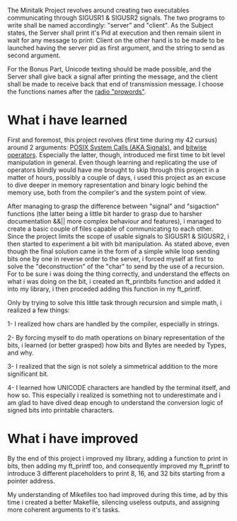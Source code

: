 The Minitalk Project revolves around creating two executables communicating through SIGUSR1 & SIGUSR2 signals. The two programs to write shall be named 
accordingly: "server" and "client". As the Subject states, the Server shall print it's Pid at execution and then remain silent in wait for any message to
print: Client on the other hand is to be made to be launched having the server pid as first argument, and the string to send as second argument. 

For the Bonus Part, Unicode texting should be made possible, and the Server shall give back a signal after printing the message, and the client shall be made to receive back that end of transmission message. I choose the functions names
after the <a href="https://en.wikipedia.org/wiki/Procedure_word" target="_blank">radio "prowords"</a>.

# What i have learned
First and foremost, this project revolves (first time during my 42 cursus) around 2 arguments: <a href="https://en.wikipedia.org/wiki/Signal_(IPC)" target="_blank">POSIX System Calls (AKA Signals)</a>, and <a href="https://en.wikipedia.org/wiki/Bitwise_operation" target="_blank">bitwise operators</a>. Especially the latter, though, introduced me first time to bit level manipulation in general. Even though learning and replicating the use of operators blindly would have me brought to skip through this project in a matter of hours, possibly a couple of days, i used this project as an excuse to dive deeper in memory rapresentation and binary logic behind the memory use, both from the compiler's and the system point of view.

After managing to grasp the difference between "signal" and "sigaction" functions (the latter being a little bit harder to grasp due to harsher documentation &&|| more complex behaviour and features), i managed to create a basic couple of files capable of communicating to each other. Since the project limits the scope of usable signals to SIGUSR1 & SIGUSR2, i then started to experiment a bit with bit manipulation. As stated above, even though the final solution came in the form of a simple while loop sending bits one by one in reverse order to the server, i forced myself at first to solve the "deconstruction" of the "char" to send by the use of a recursion. For to be sure i was doing the thing correctly, and understand the effects on what i was doing on the bit, i created an ft_printbits function and added it into my library, i then proceded adding this function in my ft_printf.

Only by trying to solve this little task through recursion and simple math, i realized a few things:

1- I realized how chars are handled by the compiler, especially in strings.

2- By forcing myself to do math operations on binary representation of the bits, i learned (or better grasped) how bits and Bytes are needed by Types, and why.

3- I realized that the sign is not solely a simmetrical addition to the more significant bit. 

4- I learned how UNICODE characters are handled by the terminal itself, and how so. This especially i realized is something not to underestimate and i am glad to have dived deap enough to understand the conversion logic of signed bits into printable characters.

# What i have improved
By the end of this project i improved my library, adding a function to print in bits, then adding my ft_printf too, and consequently improved my ft_printf to introduce 3 different placeholders to print 8, 16, and 32 bits starting from a pointer address.

My understanding of Mikefiles too had improved during this time, ad by this time i created a better Makefile, silencing useless outputs, and assigning more coherent arguments to it's tasks.
